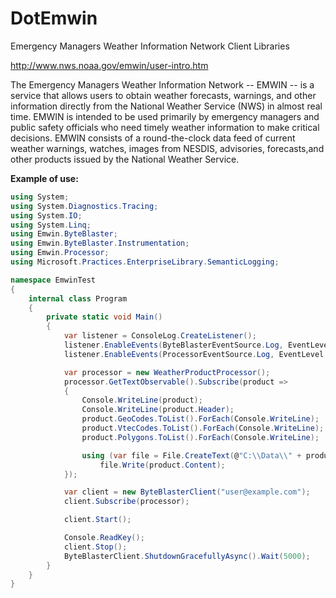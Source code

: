 # DotEmwin
Emergency Managers Weather Information Network Client Libraries

http://www.nws.noaa.gov/emwin/user-intro.htm

The Emergency Managers Weather Information Network -- EMWIN -- is a service that allows users to obtain weather
forecasts, warnings, and other information directly from the National Weather Service (NWS) in almost real time.
EMWIN is intended to be used primarily by emergency managers and public safety officials who need timely weather
information to make critical decisions. EMWIN consists of a round-the-clock data feed of current weather warnings,
watches, images from NESDIS, advisories, forecasts,and other products issued by the National Weather Service.

**Example of use:**

````csharp
using System;
using System.Diagnostics.Tracing;
using System.IO;
using System.Linq;
using Emwin.ByteBlaster;
using Emwin.ByteBlaster.Instrumentation;
using Emwin.Processor;
using Microsoft.Practices.EnterpriseLibrary.SemanticLogging;

namespace EmwinTest
{
    internal class Program
    {
        private static void Main()
        {
            var listener = ConsoleLog.CreateListener();
            listener.EnableEvents(ByteBlasterEventSource.Log, EventLevel.Verbose);
            listener.EnableEvents(ProcessorEventSource.Log, EventLevel.Verbose);

            var processor = new WeatherProductProcessor();
            processor.GetTextObservable().Subscribe(product =>
            {
                Console.WriteLine(product);
                Console.WriteLine(product.Header);
                product.GeoCodes.ToList().ForEach(Console.WriteLine);
                product.VtecCodes.ToList().ForEach(Console.WriteLine);
                product.Polygons.ToList().ForEach(Console.WriteLine);

                using (var file = File.CreateText(@"C:\\Data\\" + product.Filename))
                    file.Write(product.Content);
            });

            var client = new ByteBlasterClient("user@example.com");
            client.Subscribe(processor);

            client.Start();

            Console.ReadKey();
            client.Stop();
            ByteBlasterClient.ShutdownGracefullyAsync().Wait(5000);
        }
    }
}
````
